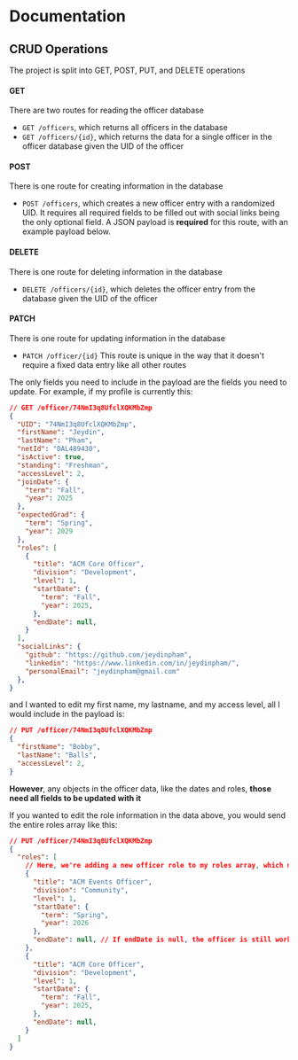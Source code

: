 # Documentation
## CRUD Operations
The project is split into GET, POST, PUT, and DELETE operations

#### GET
There are two routes for reading the officer database
- `GET /officers`, which returns all officers in the database
- `GET /officers/{id}`, which returns the data for a single officer in the officer database given the UID of the officer

#### POST
There is one route for creating information in the database
- `POST /officers`, which creates a new officer entry with a randomized UID. It requires all required fields to be filled out with social links being the only optional field. A JSON payload is **required** for this route, with an example payload below.

#### DELETE
There is one route for deleting information in the database
- `DELETE /officers/{id}`, which deletes the officer entry from the database given the UID of the officer

#### PATCH
There is one route for updating information in the database
- `PATCH /officer/{id}`
This route is unique in the way that it doesn't require a fixed data entry like all other routes

The only fields you need to include in the payload are the fields you need to update. For example, if my profile is currently this:

```json
// GET /officer/74NmI3q8UfclXQKMbZmp
{
  "UID": "74NmI3q8UfclXQKMbZmp",
  "firstName": "Jeydin",
  "lastName": "Pham",
  "netId": "DAL489430",
  "isActive": true,
  "standing": "Freshman",
  "accessLevel": 2,
  "joinDate": {
    "term": "Fall",
    "year": 2025
  },
  "expectedGrad": {
    "term": "Spring",
    "year": 2029
  },
  "roles": [
    {
      "title": "ACM Core Officer",
      "division": "Development",
      "level": 1,
      "startDate": {
        "term": "Fall",
        "year": 2025,
      },
      "endDate": null,
    }
  ],
  "socialLinks": {
    "github": "https://github.com/jeydinpham",
    "linkedin": "https://www.linkedin.com/in/jeydinpham/",
    "personalEmail": "jeydinpham@gmail.com"
  },
}
```
and I wanted to edit my first name, my lastname, and my access level, all I would include in the payload is:
```json
// PUT /officer/74NmI3q8UfclXQKMbZmp
{
  "firstName": "Bobby",
  "lastName": "Balls",
  "accessLevel": 2,
}
```

**However**, any objects in the officer data, like the dates and roles, **those need all fields to be updated with it**

If you wanted to edit the role information in the data above, you would send the entire roles array like this:

```json
// PUT /officer/74NmI3q8UfclXQKMbZmp
{
  "roles": [
    // Here, we're adding a new officer role to my roles array, which means that I would be an officer of two divisions at once
    {
      "title": "ACM Events Officer",
      "division": "Community",
      "level": 1,
      "startDate": {
        "term": "Spring",
        "year": 2026
      },
      "endDate": null, // If endDate is null, the officer is still working in that role
    },
    {
      "title": "ACM Core Officer",
      "division": "Development",
      "level": 1,
      "startDate": {
        "term": "Fall",
        "year": 2025,
      },
      "endDate": null,
    }
  ]
}
```